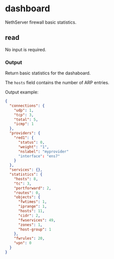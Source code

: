 # dashboard

NethServer firewall basic statistics.

## read

No input is required.

### Output

Return basic statistics for the dashaboard.

The `hosts` field contains the number of ARP entries.

Output example:
```json
{
  "connections": {
    "udp": 1,
    "tcp": 3,
    "total": 5,
    "icmp": 1
  },
  "providers": {
    "red1": {
      "status": 0,
      "weight": "1",
      "nslabel": "myprovider"
      "interface": "ens7"
    }
  },
  "services": {},
  "statistics": {
    "hosts": 8,
    "tc": 3,
    "portforward": 2,
    "routes": 0,
    "objects": {
      "fwtimes": 1,
      "iprange": 1,
      "hosts": 11,
      "cidr": 2,
      "fwservices": 49,
      "zones": 1,
      "host-group": 1
    },
    "fwrules": 20,
    "vpn": 0
  }
}
```

